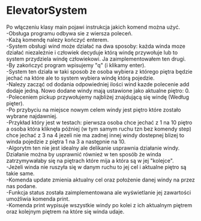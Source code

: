 # ElevatorSystem
Po włączeniu klasy main pojawi instrukcja jakich komend można użyć. <br />
-Obsługa programu odbywa sie z wiersza poleceń.<br />
-Każą komendę nalezy kończyć enterem.<br />
-System obsługi wind może działać na dwa sposoby: każda winda moze działać niezależnie i człowiek decyduje którą windę przywołuje lub to system przydziela windę człowiekowi. Ja zaimplementowałem ten drugi. <br />
-By zakończyć program wpisujemy "q" (i klikamy enter).<br />
-System ten działa w taki sposob że osoba wybiera z którego piętra będzie jechać na które ale to system wybiera windę którą pojedzie. <br />
-Nalezy zacząć od dodania odpowiedniej ilości wind kazde polecenie add dodaje jedną. Nowo dodane windy mają ustawione jako aktualne piętro: 0.<br />
-Poleceniem pickup przywołujemy najbliżej znajdującą się windę (Według pięter).<br />
-Po przybyciu na miejsce nowym celem windy jest piętro które zostało wybrane najdawniej. <br />
-Przykład który jest w testach: pierwsza osoba chce jechać z 1 na 10 piętro a osoba która kliknęła później (w tym samym ruchu tzn bez komendy step) chce jechać z 3 na 4 jezeli nie ma zadnej innej windy dostepnej blizej to winda pojedzie z piętra 1 na 3 a następnie na 10. <br />
-Algorytm ten nie jest idealny ale delikanie usprawnia działanie windy. Działanie można by usprawnić również w ten sposób że winda zatrzymywałaby się  na piętrach które mija a która są w jej "kolejce".<br /> 
-Jeżeli winda nie ruszyła się w danym ruchu to jej cel i aktualne piętro są takie same.<br />
-Komenda update zmienia aktualny cel oraz położenie danej windy na przez nas podane.<br />
-Funkcja status została zaimplementowana ale wyświetlanie jej zawartości umożliwia komenda print.<br />
-Komenda print wypisuje wszystkie windy po kolei z ich aktualnym piętrem oraz kolejnym piętrem na które się winda udaje. <br/>